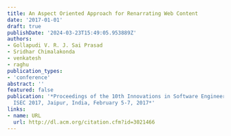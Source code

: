 ```yaml
---
title: An Aspect Oriented Approach for Renarrating Web Content
date: '2017-01-01'
draft: true
publishDate: '2024-03-23T15:49:05.953889Z'
authors:
- Gollapudi V. R. J. Sai Prasad
- Sridhar Chimalakonda
- venkatesh
- raghu
publication_types:
- 'conference'
abstract: ''
featured: false
publication: '*Proceedings of the 10th Innovations in Software Engineering Conference,
  ISEC 2017, Jaipur, India, February 5-7, 2017*'
links:
- name: URL
  url: http://dl.acm.org/citation.cfm?id=3021466
---
```



